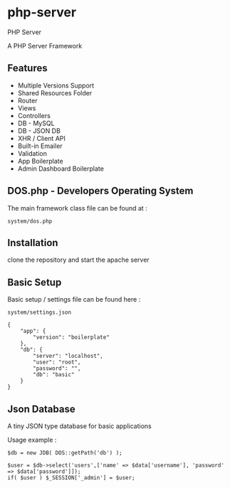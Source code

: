 # php-server
 PHP Server

A PHP Server Framework

## Features
<ul>
    <li>Multiple Versions Support</li>
    <li>Shared Resources Folder</li>
    <li>Router</li>
    <li>Views</li>
    <li>Controllers</li>
    <li>DB - MySQL</li>
    <li>DB - JSON DB</li>
    <li>XHR / Client API</li>
    <li>Built-in Emailer</li>
    <li>Validation</li>
    <li>App Boilerplate</li>
    <li>Admin Dashboard Boilerplate</li>
</ul>

## DOS.php - Developers Operating System
The main framework class file can be found at :

    system/dos.php

## Installation
clone the repository and start the apache server

## Basic Setup
Basic setup / settings file can be found here :

    system/settings.json

    {
        "app": {
            "version": "boilerplate"
        },
        "db": {
            "server": "localhost",
            "user": "root",
            "password": "",
            "db": "basic"
        }
    }

## Json Database
A tiny JSON type database for basic applications

Usage example :

    $db = new JDB( DOS::getPath('db') );

    $user = $db->select('users',['name' => $data['username'], 'password' => $data['password']]);
    if( $user ) $_SESSION['_admin'] = $user;

